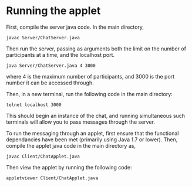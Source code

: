 # Running the applet
First, compile the server java code.
In the main directory,

`javac Server/ChatServer.java`

Then run the server, passing as arguments both the limit on the number of participants at a time, and the localhost port.

`java Server/ChatServer.java 4 3000`

where 4 is the maximum number of participants, and 3000 is the port number it can be accessed through.

Then, in a new terminal, run the following code in the main directory:

`telnet localhost 3000`

This should begin an instance of the chat, and running simultaneous such terminals will allow you to pass messages through the server.



To run the messaging through an applet, first ensure that the functional dependancies have been met (primarily using Java 1.7 or lower).
Then, compile the applet java code in the main directory as,

`javac Client/ChatApplet.java`

Then view the applet by running the following code:

`appletviewer Client/ChatApplet.java`